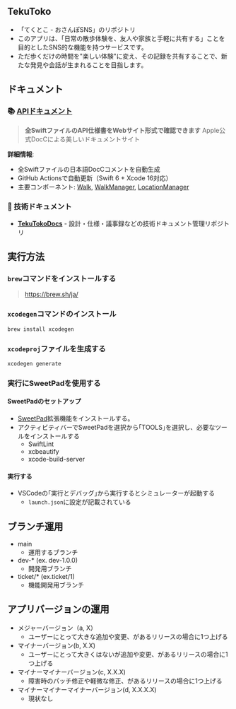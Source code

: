 ## TekuToko
* 「てくとこ - おさんぽSNS」のリポジトリ
* このアプリは、「日常の散歩体験を、友人や家族と手軽に共有する」ことを目的としたSNS的な機能を持つサービスです。
* ただ歩くだけの時間を"楽しい体験"に変え、その記録を共有することで、新たな発見や会話が生まれることを目指します。


## ドキュメント
### 📚 [**APIドキュメント**](https://rrrrrrr-777.github.io/TekuToko/documentation/tekutoko/)
> **全SwiftファイルのAPI仕様書をWebサイト形式で確認できます**
> Apple公式DocCによる美しいドキュメントサイト


**詳細情報**:
* 全Swiftファイルの日本語DocCコメントを自動生成
* GitHub Actionsで自動更新（Swift 6 + Xcode 16対応）
* 主要コンポーネント: [Walk](https://rrrrrrr-777.github.io/TekuToko/documentation/tekutoko/walk/), [WalkManager](https://rrrrrrr-777.github.io/TekuToko/documentation/tekutoko/walkmanager/), [LocationManager](https://rrrrrrr-777.github.io/TekuToko/documentation/tekutoko/locationmanager/)

### 📖 技術ドキュメント
* **[TekuTokoDocs](https://github.com/RRRRRRR-777/TekuTokoDocs)** - 設計・仕様・議事録などの技術ドキュメント管理リポジトリ

## 実行方法
### `brew`コマンドをインストールする
> https://brew.sh/ja/
### `xcodegen`コマンドのインストール
```sh
brew install xcodegen
```

### `xcodeproj`ファイルを生成する
```sh
xcodegen generate
```

### 実行にSweetPadを使用する
#### SweetPadのセットアップ
* [SweetPad](https://marketplace.visualstudio.com/items?itemName=sweetpad.sweetpad)拡張機能をインストールする。
* アクティビティバーでSweetPadを選択から｢TOOLS｣を選択し、必要なツールをインストールする
    * SwiftLint
    * xcbeautify
    * xcode-build-server
#### 実行する
* VSCodeの｢実行とデバッグ｣から実行するとシミュレーターが起動する
    * `launch.json`に設定が記載されている

## ブランチ運用
* main
    * 運用するブランチ
* dev-* (ex. dev-1.0.0)
    * 開発用ブランチ
* ticket/* (ex.ticket/1)
    * 機能開発用ブランチ

## アプリバージョンの運用
* メジャーバージョン（a, X）
    * ユーザーにとって大きな追加や変更、があるリリースの場合に1つ上げる
* マイナーバージョン(b, X.X)
    * ユーザーにとって大きくはないが追加や変更、があるリリースの場合に1つ上げる
* マイナーマイナーバージョン(c, X.X.X)
    * 障害時のパッチ修正や軽微な修正、があるリリースの場合に1つ上げる
* マイナーマイナーマイナーバージョン(d, X.X.X.X)
    * 現状なし
